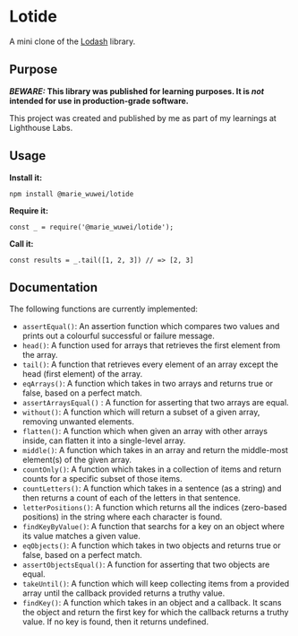 # Lotide

A mini clone of the [Lodash](https://lodash.com) library.

## Purpose

**_BEWARE:_ This library was published for learning purposes. It is _not_ intended for use in production-grade software.**

This project was created and published by me as part of my learnings at Lighthouse Labs. 

## Usage

**Install it:**

`npm install @marie_wuwei/lotide`

**Require it:**

`const _ = require('@marie_wuwei/lotide');`

**Call it:**

`const results = _.tail([1, 2, 3]) // => [2, 3]`

## Documentation

The following functions are currently implemented:

* `assertEqual()`: An assertion function which compares two values and prints out a colourful successful or failure message.
* `head()`: A function used for arrays that retrieves the first element from the array.
* `tail()`: A function that retrieves every element of an array except the head (first element) of the array.
* `eqArrays()`: A function which takes in two arrays and returns true or false, based on a perfect match.
* `assertArraysEqual()` : A function for asserting that two arrays are equal.
* `without()`: A function which will return a subset of a given array, removing unwanted elements.
* `flatten()`: A function which when given an array with other arrays inside, can flatten it into a single-level array.
* `middle()`: A function which takes in an array and return the middle-most element(s) of the given array.
* `countOnly()`: A function which takes in a collection of items and return counts for a specific subset of those items.
* `countLetters()`: A function which takes in a sentence (as a string) and then returns a count of each of the letters in that sentence.
* `letterPositions()`: A function which returns all the indices (zero-based positions) in the string where each character is found.
* `findKeyByValue()`: A function that searchs for a key on an object where its value matches a given value.
* `eqObjects()`: A function which takes in two objects and returns true or false, based on a perfect match.
* `assertObjectsEqual()`: A function for asserting that two objects are equal.
* `takeUntil()`: A function which will keep collecting items from a provided array until the callback provided returns a truthy value.
* `findKey()`: A function which takes in an object and a callback. It scans the object and return the first key for which the callback returns a truthy value. If no key is found, then it returns undefined.